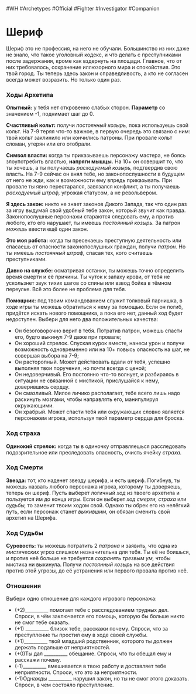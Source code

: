 #WH #Archetypes #Official #Fighter #Investigator #Companion 

# Шериф
Шериф это не профессия, на него не обучали. Большинство из них даже не знало, что такое уголовный кодекс, и что делать с преступниками после задержания, кроме как вздернуть на площади. Главное, что от них требовалось, сохранение иллюзорного мира и спокойствия. Это твой город. Ты теперь здесь закон и справедливость, а кто не согласен всегда может возразить. Но только один раз.

### Ходы Архетипа 

**Опытный:** у тебя нет откровенно слабых сторон. **Параметр**  со значением -1, поднимает шаг до 0.  

**Счастливый кольт:** получи *постоянный козырь,* пока  используешь свой кольт. На 7-9 теряя что-то важное, в первую  очередь это связано с ним: твой кольт заклинило или кончились  патроны. При провале кольт сломан, утерян или его отобрали.  

**Символ власти:** когда ты приказываешь персонажу мастера,  не боясь злоупотребить властью, **напряги мышцы.** На 10+ он  совершит то, что ты хочешь, а ты получаешь *расходуемый козырь,*  подтвердив свою власть. На 7-9 сейчас он внял тебе, но  законопослушности в будущем от него не жди, как и возможности  ему впредь приказывать. При провале ты явно перестарался,  завязался конфликт, а ты получаешь *расходуемый штраф,* угрожая  статусом, а не револьвером.  

**Я здесь закон:** никто не знает законов Дикого Запада, так что  один раз за игру выдумай свой удобный тебе закон, который  звучит как правда. Законопослушные персонажи стараются  следовать ему, а против любого, кто его нарушает, ты имеешь  *постоянный козырь.* За патрон *можешь* ввести ещё один закон.  

**Это моя работа:** когда ты пресекаешь преступную  деятельность или спасаешь от опасности законопослушных  граждан, получи *патрон.* Но ты имеешь *постоянный штраф,*  спасая тех, кого считаешь преступниками.  

**Давно на службе:** осматривая останки, ты можешь точно  определить время смерти и её причины. Ты чуток к запаху крови,  от тебя не ускользнет звук тихих шагов со спины или взвод бойка в  тёмном переулке. Всё это более не проблема для тебя.  

**Помощник:** под твоим командованием служит толковый  парнишка, в ходе игры ты можешь обратиться к нему за помощью.  Если он погиб, придётся искать нового помощника, а пока его нет,  данный ход будет недоступен. Выбери для него два  положительных качества:  
- Он безоговорочно верит в тебя. Потратив патрон, можешь  спасти его, будто выкинул 7-9 даже при провале;  
- Он хороший стрелок. Спуская курок вместе, нанеси урон и  получи возможность одновременно или на 10+ повысь опасность  на шаг, не совершая выбора на 7-9;  
- Он расторопный. Может действовать вдали от тебя, успешно  выполняя твои поручения, но почти всегда с ценой;  
- Он недоверчивый. Его постоянно что-то волнует, и  разбираясь в ситуации не связанной с мистикой, прислушайся к  нему, доверившись сердцу.  
- Он смазливый. Милое личико располагает, тебе всего лишь  надо раскинуть мозгами, чтобы направлять его, манипулируя  окружающими.  
- Он храбрый. Может спасти тебя или окружающих словно  является персонажем игрока, используя твой параметр сердца  для броска.

### Ход страха  
**Одинокий стрелок:** когда ты в одиночку отправляешься  расследовать подозрительное или преследовать опасность,  очисть ячейку *страха.*

### Ход Смерти  
**Звезда:** тот, кто наденет звезду шерифа, и есть шериф.  Погибнув, ты можешь назвать любого персонажа игрока,  которому ты доверяешь, теперь он шериф. Пусть выберет  логичный *ход* из твоего архетипа и пользуется им до конца  игры. Если он выберет *ход смерти,* *страха* или *судьбы,* то  заменит твоим ходом свой. Однако ты обрек его на нелёгкий  путь, если персонаж станет *выжившим,* он обязан сменить  свой архетип на Шерифа.

### Ход Судьбы  
**Суровость:** ты можешь потратить 2 *патрона* и заявить, что  одна из *мистических* угроз слишком незначительна для тебя.  Ты её не боишься, и против неё больше не требуется  *сохранять трезвым ум,* чтобы мистика ни выкинула. Получи  *постоянный козырь* на все действия против этой угрозы, до её  устранения или первого провала против неё. 

### Отношения  
Выбери одно отношение для каждого игрового персонажа:  
- (+2)\_\_\_\_\_\_\_\_\_\_ помогает тебе с расследованием трудных дел.  Спроси, в чём заключается его помощь, которую бы больше  никто не смог тебе оказать.  
- (+1) \_\_\_\_\_\_\_\_\_\_ близок тебе, расскажи почему. Спроси, что за  преступление ты простил ему в ходе своей службы.  
- (+1)\_\_\_\_\_\_\_\_\_\_ твой младший родственник, которого ты  должен держать подальше от неприятностей.  
- (+0)Ты дал \_\_\_\_\_\_\_\_\_\_ обещание. Спроси, что ты обещал ему и  расскажи почему.  
- (-1)\_\_\_\_\_\_\_\_\_\_ вмешивается в твою работу и доставляет тебе  неприятности. Спроси, что это за неприятности.  
- (-1)Однажды \_\_\_\_\_\_\_\_\_\_ нарушил закон, но ты не смог этого  доказать. Спроси, в чем состояло преступление.
